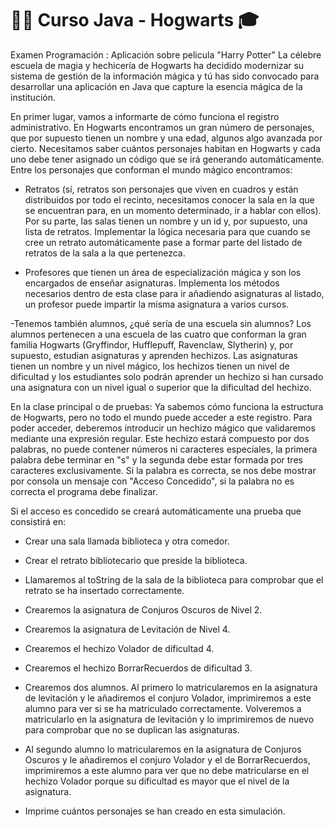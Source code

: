 # 🧙‍♂️ Curso Java - Hogwarts 🎓

Examen Programación : Aplicación sobre pelicula "Harry Potter"
La célebre escuela de magia y hechicería de Hogwarts ha decidido modernizar
su sistema de gestión de la información mágica y tú has sido convocado para
desarrollar una aplicación en Java que capture la esencia mágica de la institución.

En primer lugar, vamos a informarte de cómo funciona el registro administrativo. En
Hogwarts encontramos un gran número de personajes, que por supuesto tienen un nombre y una edad,
algunos algo avanzada por cierto. Necesitamos saber cuántos personajes habitan en Hogwarts y cada uno debe
tener asignado un código que se irá generando automáticamente. Entre los personajes que conforman el mundo
mágico encontramos:

- Retratos (sí, retratos son personajes que viven en cuadros y están distribuidos por todo el recinto,
necesitamos conocer la sala en la que se encuentran para, en un momento determinado, ir a hablar con
ellos). Por su parte, las salas tienen un nombre y un id y, por supuesto, una lista de retratos.
Implementar la lógica necesaria para que cuando se cree un retrato automáticamente pase a formar parte del listado
de retratos de la sala a la que pertenezca.

- Profesores que tienen un área de especialización mágica y son
los encargados de enseñar asignaturas. Implementa los métodos necesarios
dentro de esta clase para ir añadiendo asignaturas al listado, un profesor puede
impartir la misma asignatura a varios cursos.

-Tenemos también alumnos, ¿qué sería de una escuela sin alumnos? Los alumnos pertenecen a
una escuela de las cuatro que conforman la gran familia Hogwarts (Gryffindor, Hufflepuff,
Ravenclaw, Slytherin) y, por supuesto, estudian asignaturas y aprenden hechizos. Las
asignaturas tienen un nombre y un nivel mágico, los hechizos tienen un nivel de dificultad y los
estudiantes solo podrán aprender un hechizo si han cursado una asignatura con un nivel igual o
superior que la dificultad del hechizo.

En la clase principal o de pruebas: Ya sabemos cómo funciona la estructura de Hogwarts, pero no todo
el mundo puede acceder a este registro. Para poder acceder, deberemos introducir un hechizo mágico
que validaremos mediante una expresión regular. Este hechizo estará compuesto por dos palabras,
no puede contener números ni caracteres especiales, la primera palabra debe terminar en "s" y la segunda
debe estar formada por tres caracteres exclusivamente. Si la palabra es correcta, se nos debe mostrar por consola un
mensaje con "Acceso Concedido", si la palabra no es correcta el programa debe finalizar.

Si el acceso es concedido se creará automáticamente una prueba que consistirá en:

- Crear una sala llamada biblioteca y otra comedor.

- Crear el retrato bibliotecario que preside la biblioteca.

- Llamaremos al toString de la sala de la biblioteca para comprobar que el retrato se ha
insertado correctamente.

- Crearemos la asignatura de Conjuros Oscuros de Nivel 2.

- Crearemos la asignatura de Levitación de Nivel 4.

- Crearemos el hechizo Volador de dificultad 4.

- Crearemos el hechizo BorrarRecuerdos de dificultad 3.

- Crearemos dos alumnos. Al primero lo matricularemos en la asignatura de levitación y le añadiremos
el conjuro Volador, imprimiremos a este alumno para ver si se ha matriculado correctamente. Volveremos a
matricularlo en la asignatura de levitación y lo imprimiremos de nuevo para comprobar que no se
duplican las asignaturas.

- Al segundo alumno lo matricularemos en la asignatura de Conjuros Oscuros y le añadiremos
el conjuro Volador y el de BorrarRecuerdos, imprimiremos a este alumno para ver que no debe
matricularse en el hechizo Volador porque su dificultad es mayor que el nivel de la asignatura.

- Imprime cuántos personajes se han creado en esta simulación.
